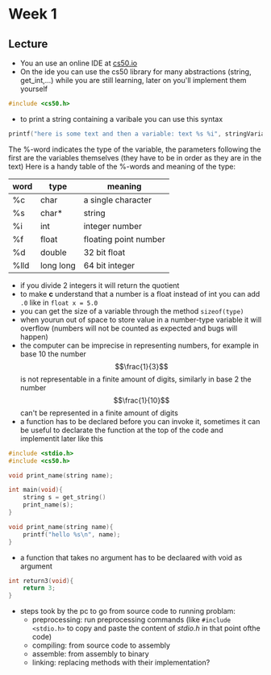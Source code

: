 # Week 1
<!-- toc -->
## Lecture
- You an use an online IDE at [cs50.io](cs50.io)
- On the ide you can use the cs50 library for many abstractions (string, get_int,...) while you are still learning, later on you'll implement them yourself

```c
#include <cs50.h>
```
- to print a string containing a varibale you can use this syntax

```c
printf("here is some text and then a variable: text %s %i", stringVariable, intVariable);
```
The %-word indicates the type of the variable, the parameters following the first are the variables themselves (they have to be in order as they are in the text)
Here is a handy table of the %-words and meaning of the type:

|word|type|meaning|
|---|---|---|
|%c|char|a single character|
|%s|char*|string|
|%i|int|integer number|
|%f|float|floating point number|
|%d|double|32 bit float|
|%lld|long long|64 bit integer|

- if you divide 2 integers it will return the quotient
- to make **c** understand that a number is a float instead of int you can add `.0` like in `float x = 5.0`
- you can get the size of a variable through the method `sizeof(type)`
- when yourun out of space to store value in a number-type variable it will overflow (numbers will not be counted as expected and bugs will happen)
- the computer can be imprecise in representing numbers, for example in base 10 the number $$\frac{1}{3}$$ is not representable in a finite amount of digits, similarly in base 2 the number $$\frac{1}{10}$$ can't be represented in a finite amount of digits
- a function has to be declared before you can invoke it, sometimes it can be useful  to declarate the function at the top of the code and implementit later like this

```c
#include <stdio.h>
#include <cs50.h>

void print_name(string name);

int main(void){
    string s = get_string()
    print_name(s);
}

void print_name(string name){
    printf("hello %s\n", name);    
}
```

- a function that takes no argument has to be declaared with void as argument

```c
int return3(void){
    return 3;
}
```
- steps took by the pc to go from source code to running problam:
    - preprocessing: run preprocessing commands (like `#include <stdio.h>` to copy and paste the content of *stdio.h* in that point ofthe code)
    - compiling: from source code to assembly
    - assemble: from assembly to binary
    - linking: replacing methods with their implementation?
